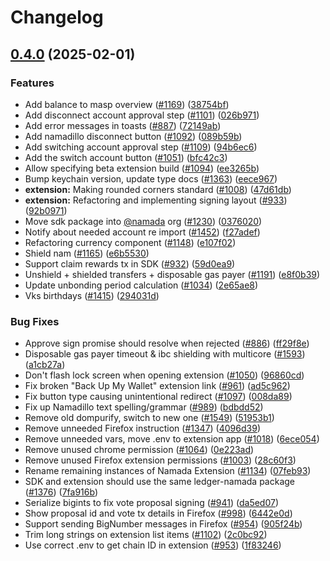 # Changelog

## [0.4.0](https://github.com/shield-crypto/namada-interface/compare/extension-v0.3.7...extension@v0.4.0) (2025-02-01)


### Features

* Add balance to masp overview ([#1169](https://github.com/shield-crypto/namada-interface/issues/1169)) ([38754bf](https://github.com/shield-crypto/namada-interface/commit/38754bf0e621a955837cb89d07a583b60f9614bf))
* Add disconnect account approval step ([#1101](https://github.com/shield-crypto/namada-interface/issues/1101)) ([026b971](https://github.com/shield-crypto/namada-interface/commit/026b9710bb8b47651f82309fc1f09c42b493673b))
* Add error messages in toasts ([#887](https://github.com/shield-crypto/namada-interface/issues/887)) ([72149ab](https://github.com/shield-crypto/namada-interface/commit/72149ab40f6f12d0267521b26764c8ac161cc5fc))
* Add namadillo disconnect button ([#1092](https://github.com/shield-crypto/namada-interface/issues/1092)) ([089b59b](https://github.com/shield-crypto/namada-interface/commit/089b59b219a63283efbb11b5d43e0283f32a8160))
* Add switching account approval step ([#1109](https://github.com/shield-crypto/namada-interface/issues/1109)) ([94b6ec6](https://github.com/shield-crypto/namada-interface/commit/94b6ec6304c1d4f431e743384e071cde6d9e8d53))
* Add the switch account button ([#1051](https://github.com/shield-crypto/namada-interface/issues/1051)) ([bfc42c3](https://github.com/shield-crypto/namada-interface/commit/bfc42c3ff323a6dee24a91e56f5d2269f96ea8fa))
* Allow specifying beta extension build ([#1094](https://github.com/shield-crypto/namada-interface/issues/1094)) ([ee3265b](https://github.com/shield-crypto/namada-interface/commit/ee3265bf04e3d104ec9fb8b3a54c454c8289e26f))
* Bump keychain version, update type docs ([#1363](https://github.com/shield-crypto/namada-interface/issues/1363)) ([eece967](https://github.com/shield-crypto/namada-interface/commit/eece96730099ba0d4f5f506c5b4cd2520c82e198))
* **extension:** Making rounded corners standard ([#1008](https://github.com/shield-crypto/namada-interface/issues/1008)) ([47d61db](https://github.com/shield-crypto/namada-interface/commit/47d61db27a5d3ff870f3797f2b7d9f0c8f468f91))
* **extension:** Refactoring and implementing signing layout ([#933](https://github.com/shield-crypto/namada-interface/issues/933)) ([92b0971](https://github.com/shield-crypto/namada-interface/commit/92b0971b076d2fc5ee4dfcfbd36a420c6e8a3440))
* Move sdk package into [@namada](https://github.com/namada) org ([#1230](https://github.com/shield-crypto/namada-interface/issues/1230)) ([0376020](https://github.com/shield-crypto/namada-interface/commit/0376020411a6b123376a39bce4240bb7468858ae))
* Notify about needed account re import ([#1452](https://github.com/shield-crypto/namada-interface/issues/1452)) ([f27adef](https://github.com/shield-crypto/namada-interface/commit/f27adef08462e19dabca43c66cd0bf1e2fac43b6))
* Refactoring currency component ([#1148](https://github.com/shield-crypto/namada-interface/issues/1148)) ([e107f02](https://github.com/shield-crypto/namada-interface/commit/e107f02e71eecf475906434b438e101f97d201dc))
* Shield nam ([#1165](https://github.com/shield-crypto/namada-interface/issues/1165)) ([e6b5530](https://github.com/shield-crypto/namada-interface/commit/e6b55307c77312a3bdde192ec721d5e84883d4ba))
* Support claim rewards tx in SDK ([#932](https://github.com/shield-crypto/namada-interface/issues/932)) ([59d0ea9](https://github.com/shield-crypto/namada-interface/commit/59d0ea9659658c23c804324d46594783ed695a2e))
* Unshield + shielded transfers + disposable gas payer ([#1191](https://github.com/shield-crypto/namada-interface/issues/1191)) ([e8f0b39](https://github.com/shield-crypto/namada-interface/commit/e8f0b39452f0b7fac583ee7cb5812409378cfcd0))
* Update unbonding period calculation ([#1034](https://github.com/shield-crypto/namada-interface/issues/1034)) ([2e65ae8](https://github.com/shield-crypto/namada-interface/commit/2e65ae8ae3d2430b6268603785c30016d2df77a6))
* Vks birthdays ([#1415](https://github.com/shield-crypto/namada-interface/issues/1415)) ([294031d](https://github.com/shield-crypto/namada-interface/commit/294031d8c7bf53c56fc81404b46d6c63ce13b651))


### Bug Fixes

* Approve sign promise should resolve when rejected ([#886](https://github.com/shield-crypto/namada-interface/issues/886)) ([ff29f8e](https://github.com/shield-crypto/namada-interface/commit/ff29f8e43ed457be6a9a160ada12d4bee2637d0f))
* Disposable gas payer timeout & ibc shielding with multicore ([#1593](https://github.com/shield-crypto/namada-interface/issues/1593)) ([a1cb27a](https://github.com/shield-crypto/namada-interface/commit/a1cb27a26c0bbad3e558c4bcec37305cf0602083))
* Don't flash lock screen when opening extension ([#1050](https://github.com/shield-crypto/namada-interface/issues/1050)) ([96860cd](https://github.com/shield-crypto/namada-interface/commit/96860cd440edc856efd0a235ab530825061260e8))
* Fix broken "Back Up My Wallet" extension link ([#961](https://github.com/shield-crypto/namada-interface/issues/961)) ([ad5c962](https://github.com/shield-crypto/namada-interface/commit/ad5c962c15dab193d6f42ea62c1c03eb1be97630))
* Fix button type causing unintentional redirect ([#1097](https://github.com/shield-crypto/namada-interface/issues/1097)) ([008da89](https://github.com/shield-crypto/namada-interface/commit/008da89092072e983d6631a6768ef1105c1c1d0f))
* Fix up Namadillo text spelling/grammar ([#989](https://github.com/shield-crypto/namada-interface/issues/989)) ([bdbdd52](https://github.com/shield-crypto/namada-interface/commit/bdbdd52773dc3a722671f5e5ca6345268785170b))
* Remove old dompurify, switch to new one ([#1549](https://github.com/shield-crypto/namada-interface/issues/1549)) ([51953b1](https://github.com/shield-crypto/namada-interface/commit/51953b1ee126d200caa64de9682f70ce2338cf3f))
* Remove unneeded Firefox instruction ([#1347](https://github.com/shield-crypto/namada-interface/issues/1347)) ([4096d39](https://github.com/shield-crypto/namada-interface/commit/4096d393bf23de741ee107efb65f1b6ab51e9f20))
* Remove unneeded vars, move .env to extension app ([#1018](https://github.com/shield-crypto/namada-interface/issues/1018)) ([6ece054](https://github.com/shield-crypto/namada-interface/commit/6ece054b21f658a0dd84aa104622d113f219a3f5))
* Remove unused chrome permission ([#1064](https://github.com/shield-crypto/namada-interface/issues/1064)) ([0e223ad](https://github.com/shield-crypto/namada-interface/commit/0e223ad1df49c88cb2d9b531467d3e56e9f04c51))
* Remove unused Firefox extension permissions ([#1003](https://github.com/shield-crypto/namada-interface/issues/1003)) ([28c60f3](https://github.com/shield-crypto/namada-interface/commit/28c60f3c9c0c6203fa54c7694020f59b532fe99c))
* Rename remaining instances of Namada Extension ([#1134](https://github.com/shield-crypto/namada-interface/issues/1134)) ([07feb93](https://github.com/shield-crypto/namada-interface/commit/07feb9324af9b02e3dd5edee3e5456f7c3e0c4a8))
* SDK and extension should use the same ledger-namada package ([#1376](https://github.com/shield-crypto/namada-interface/issues/1376)) ([7fa916b](https://github.com/shield-crypto/namada-interface/commit/7fa916b049b2dacc9b9dca7ee062319f8c2bee5a))
* Serialize bigints to fix vote proposal signing ([#941](https://github.com/shield-crypto/namada-interface/issues/941)) ([da5ed07](https://github.com/shield-crypto/namada-interface/commit/da5ed0779ee4dc6e45436244733e36920d977440))
* Show proposal id and vote tx details in Firefox ([#998](https://github.com/shield-crypto/namada-interface/issues/998)) ([6442e0d](https://github.com/shield-crypto/namada-interface/commit/6442e0df2284dedce968a4d72ffb9a003bab5ef1))
* Support sending BigNumber messages in Firefox ([#954](https://github.com/shield-crypto/namada-interface/issues/954)) ([905f24b](https://github.com/shield-crypto/namada-interface/commit/905f24ba2a2d8f0e95638730a363971d4ff140da))
* Trim long strings on extension list items ([#1102](https://github.com/shield-crypto/namada-interface/issues/1102)) ([2c0bc92](https://github.com/shield-crypto/namada-interface/commit/2c0bc9209968c01275298d25cc2a8bb36e41b218))
* Use correct .env to get chain ID in extension ([#953](https://github.com/shield-crypto/namada-interface/issues/953)) ([1f83246](https://github.com/shield-crypto/namada-interface/commit/1f83246ca371bce71e83dc3c1a5d6c1f1196be4a))
